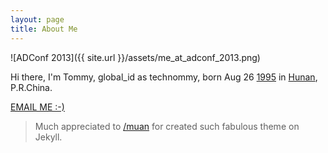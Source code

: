 ```yaml
---
layout: page
title: About Me
---
```


![ADConf 2013]({{ site.url }}/assets/me_at_adconf_2013.png)

Hi there, I'm Tommy, global_id as technommy, born Aug 26 <a href="http://en.wikipedia.org/wiki/1995" target="_blank">1995</a> in <a href="http://en.wikipedia.org/wiki/Hunan" target="_blank">Hunan</a>, P.R.China.

<a href="https://technommy.github.io/feed.xml" target="_blank" class="big-button blue">EMAIL ME :-)</a>

> Much appreciated to [/muan](https://github.com/muan) for created such fabulous theme on Jekyll.
